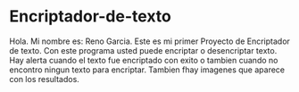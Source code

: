 # Encriptador-de-texto
Hola. Mi nombre es: Reno Garcia. Este es mi primer Proyecto de Encriptador de texto. Con este programa usted puede encriptar o desencriptar texto. Hay alerta cuando el texto fue encriptado con exito o tambien cuando no encontro ningun texto para encriptar. Tambien fhay imagenes que aparece con los resultados.
